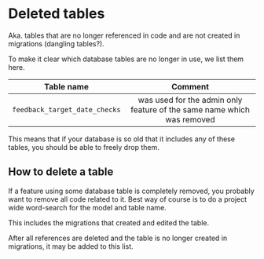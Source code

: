 # Deleted tables

Aka. tables that are no longer referenced in code and are not created in migrations (dangling tables?).

To make it clear which database tables are no longer in use, we list them here.

|          Table name           |                                Comment                                 |
| :---------------------------: | :--------------------------------------------------------------------: |
| `feedback_target_date_checks` | was used for the admin only feature of the same name which was removed |

This means that if your database is so old that it includes any of these tables, you should be able to freely drop them.

## How to delete a table

If a feature using some database table is completely removed, you probably want to remove all code related to it.
Best way of course is to do a project wide word-search for the model and table name.

This includes the migrations that created and edited the table.

After all references are deleted and the table is no longer created in migrations, it may be added to this list.
